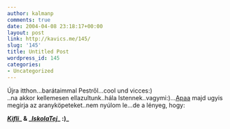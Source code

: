 ```yaml
---
author: kalmanp
comments: true
date: 2004-04-08 23:18:17+00:00
layout: post
link: http://kavics.me/145/
slug: '145'
title: Untitled Post
wordpress_id: 145
categories:
- Uncategorized
---
```


Újra itthon...barátaimmal Pestről...cool und vicces:)  
..na akkor kellemesen ellazultunk..hála Istennek..vagymi:)...[Apaa](http://parafa.freeblog.hu) majd ugyis megirja az aranyköpeteket..nem nyúlom le...de a lényeg, hogy:




[**_Kifli_**](http://www.pestipekrt.hu/images/peksutemenyek.jpg)**_ & _**[**_IskolaTej_**](http://www.elelmezesvezetok.hu/2002-01-23.htm)**_ :)_**
